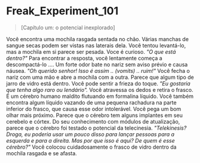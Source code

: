 # Freak_Experiment_101
> [Capítulo um: o potencial inexplorado]
>
Você encontra uma mochila rasgada sentada no chão. Várias manchas de sangue secas podem ser vistas nas laterais dela. Você tentou levantá-lo, mas a mochila em si parece ser pesada. Voce é curioso.
*"O que está dentro?"*
Para encontrar a resposta, você lentamente começa a descompactá-lo ....
Um forte odor bate no nariz sem aviso prévio e causa náusea.
*"Oh querido senhor! Isso é assim .. (vomits) .. ruim!"*
Você fecha o nariz com uma mão e abre a mochila com a outra. Parece que algum tipo de jarro de vidro está dentro. Você pode sentir a frieza do toque.
*"Eu gostaria que tenha algo raro ou lendário".*
Você atravessa os dedos e retira o frasco. É um cérebro humano maldito flutuando em formalina líquido. Você também encontra algum líquido vazando de uma pequena rachadura na parte inferior do frasco, que causa esse odor intolerável. Você pega um bom olhar mais próximo. Parece que o cérebro tem alguns implantes em seu cerebelo e córtex. Do seu conhecimento com módulos de atualização, parece que o cérebro foi testado o potencial da telecinesia.
*"Telekinesis? Droga, eu poderia usar um pouco disso para lançar pessoas para a esquerda e para a direita. Mas por que isso é aqui? De quem é esse cérebro?"*
Você colocou cuidadosamente o frasco de vidro dentro da mochila rasgada e se afasta.
